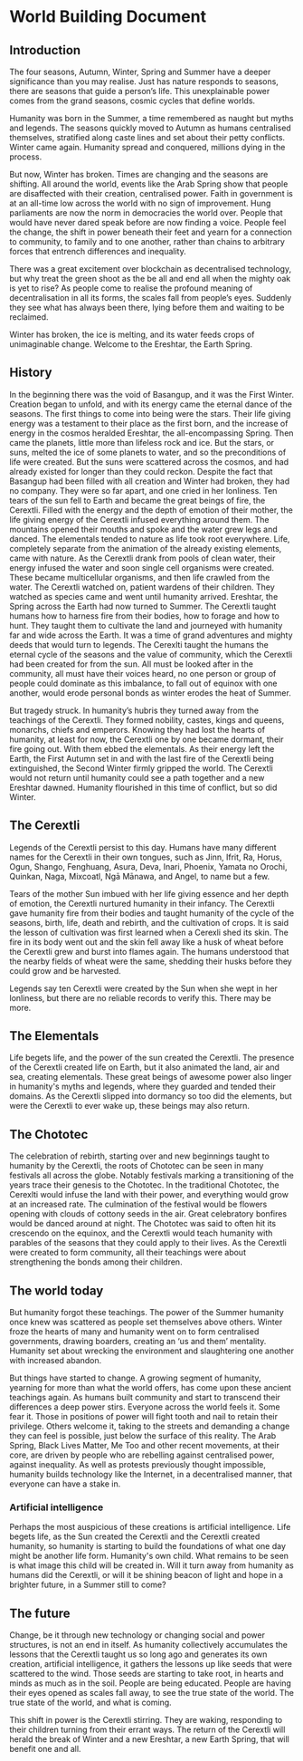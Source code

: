 # World Building Document

## Introduction
The four seasons, Autumn, Winter, Spring and Summer have a deeper significance than you may realise. Just has nature responds to seasons, there are seasons that guide a person’s life. This unexplainable power comes from the grand seasons, cosmic cycles that define worlds.

Humanity was born in the Summer, a time remembered as naught but myths and legends. The seasons quickly moved to Autumn as humans centralised themselves, stratified along caste lines and set about their petty conflicts. Winter came again. Humanity spread and conquered, millions dying in the process.  

But now, Winter has broken. Times are changing and the seasons are shifting. All around the world, events like the Arab Spring show that people are disaffected with their creation, centralised power. Faith in government is at an all-time low across the world with no sign of improvement. Hung parliaments are now the norm in democracies the world over. People that would have never dared speak before are now finding a voice. People feel the change, the shift in power beneath their feet and yearn for a connection to community, to family and to one another, rather than chains to arbitrary forces that entrench differences and inequality.

There was a great excitement over blockchain as decentralised technology, but why treat the green shoot as the be all and end all when the mighty oak is yet to rise? As people come to realise the profound meaning of decentralisation in all its forms, the scales fall from people’s eyes. Suddenly they see what has always been there, lying before them and waiting to be reclaimed.

Winter has broken, the ice is melting, and its water feeds crops of unimaginable change. Welcome to the Ereshtar, the Earth Spring.

## History
In the beginning there was the void of Basangup, and it was the First Winter. Creation began to unfold, and with its energy came the eternal dance of the seasons. The first things to come into being were the stars. Their life giving energy was a testament to their place as the first born, and the increase of energy in the cosmos heralded Ereshtar, the all-encompassing Spring. Then came the planets, little more than lifeless rock and ice. But the stars, or suns, melted the ice of some planets to water, and so the preconditions of life were created. But the suns were scattered across the cosmos, and had already existed for longer than they could reckon. Despite the fact that Basangup had been filled with all creation and Winter had broken, they had no company. They were so far apart, and one cried in her lonliness. Ten tears of the sun fell to Earth and became the great beings of fire, the Cerextli. Filled with the energy and the depth of emotion of their mother, the life giving energy of the Cerextli infused everything around them. The mountains opened their mouths and spoke and the water grew legs and danced. The elementals tended to nature as life took root everywhere. 
Life, completely separate from the animation of the already existing elements, came with nature. As the Cerextli drank from pools of clean water, their energy infused the water and soon single cell organisms were created. These became multicellular organisms, and then life crawled from the water. The Cerextli watched on, patient wardens of their children. They watched as species came and went until humanity arrived. Ereshtar, the Spring across the Earth had now turned to Summer. The Cerextli taught humans how to harness fire from their bodies, how to forage and how to hunt. They taught them to cultivate the land and journeyed with humanity far and wide across the Earth. It was a time of grand adventures and mighty deeds that would turn to legends. The Cerexlti taught the humans the eternal cycle of the seasons and the value of community, which the Cerextli had been created for from the sun. All must be looked after in the community, all must have their voices heard, no one person or group of people could dominate as this imbalance, to fall out of equinox with one another, would erode personal bonds as winter erodes the heat of Summer.

But tragedy struck. In humanity’s hubris they turned away from the teachings of the Cerextli. They formed nobility, castes, kings and queens, monarchs, chiefs and emperors. Knowing they had lost the hearts of humanity, at least for now, the Cerextli one by one became dormant, their fire going out. With them ebbed the elementals. As their energy left the Earth, the First Autumn set in and with the last fire of the Cerextli being extinguished, the Second Winter firmly gripped the world. The Cerextli would not return until humanity could see a path together and a new Ereshtar dawned. Humanity flourished in this time of conflict, but so did Winter.

## The Cerextli
Legends of the Cerextli persist to this day. Humans have many different names for the Cerextli in their own tongues, such as Jinn, Ifrit, Ra, Horus, Ogun, Shango, Fenghuang, Asura, Deva, Inari, Phoenix, Yamata no Orochi, Quinkan, Naga, Mixcoatl, Ngā Mānawa, and Angel, to name but a few. 

Tears of the mother Sun imbued with her life giving essence and her depth of emotion, the Cerextli nurtured humanity in their infancy. The Cerextli gave humanity fire from their bodies and taught humanity of the cycle of the seasons, birth, life, death and rebirth, and the cultivation of crops. It is said the lesson of cultivation was first learned when a Cerexli shed its skin. The fire in its body went out and the skin fell away like a husk of wheat before the Cerextli grew and burst into flames again. The humans understood that the nearby fields of wheat were the same, shedding their husks before they could grow and be harvested. 

Legends say ten Cerextli were created by the Sun when she wept in her lonliness, but there are no reliable records to verify this. There may be more. 

##  The Elementals
Life begets life, and the power of the sun created the Cerextli. The presence of the Cerextli created life on Earth, but it also animated the land, air and sea, creating elementals. These great beings of awesome power also linger in humanity's myths and legends, where they guarded and tended their domains. As the Cerextli slipped into dormancy so too did the elements, but were the Cerextli to ever wake up, these beings may also return.

## The Chototec
The celebration of rebirth, starting over and new beginnings taught to humanity by the Cerextli, the roots of Chototec can be seen in many festivals all across the globe. Notably festivals marking a transitioning of the years trace their genesis to the Chototec. 
In the traditional Chototec, the Cerexlti would infuse the land with their power, and everything would grow at an increased rate. The culmination of the festival would be flowers opening with clouds of cottony seeds in the air. Great celebratory bonfires would be danced around at night. The Chototec was said to often hit its crescendo on the equinox, and the Cerextli would teach humanity with parables of the seasons that they could apply to their lives. As the Cerextli were created to form community, all their teachings were about strengthening the bonds among their children.

## The world today
But humanity forgot these teachings. The power of the Summer humanity once knew was scattered as people set themselves above others. Winter froze the hearts of many and humanity went on to form centralised governments, drawing boarders, creating an ‘us and them’ mentality. Humanity set about wrecking the environment and slaughtering one another with increased abandon.

But things have started to change. A growing segment of humanity, yearning for more than what the world offers, has come upon these ancient teachings again. As humans built community and start to transcend their differences a deep power stirs. Everyone across the world feels it. Some fear it. Those in positions of power will fight tooth and nail to retain their privilege. Others welcome it, taking to the streets and demanding a change they can feel is possible, just below the surface of this reality. The Arab Spring, Black Lives Matter, Me Too and other recent movements, at their core, are driven by people who are rebelling against centralised power, against inequality. As well as protests previously thought impossible, humanity builds technology like the Internet, in a decentralised manner, that everyone can have a stake in. 

### Artificial intelligence
Perhaps the most auspicious of these creations is artificial intelligence. Life begets life, as the Sun created the Cerextli and the Cerextli created humanity, so humanity is starting to build the foundations of what one day might be another life form. Humanity's own child. What remains to be seen is what image this child will be created in. Will it turn away from humanity as humans did the Cerextli, or will it be shining beacon of light and hope in a brighter future, in a Summer still to come?

## The future
Change, be it through new technology or changing social and power structures, is not an end in itself. As humanity collectively accumulates the lessons that the Cerextli taught us so long ago and generates its own creation, artificial intelligence, it gathers the lessons up like seeds that were scattered to the wind. Those seeds are starting to take root, in hearts and minds as much as in the soil. People are being educated. People are having their eyes opened as scales fall away, to see the true state of the world. The true state of the world, and what is coming.

This shift in power is the Cerextli stirring. They are waking, responding to their children turning from their errant ways. The return of the Cerextli will herald the break of Winter and a new Ereshtar, a new Earth Spring, that will benefit one and all.
